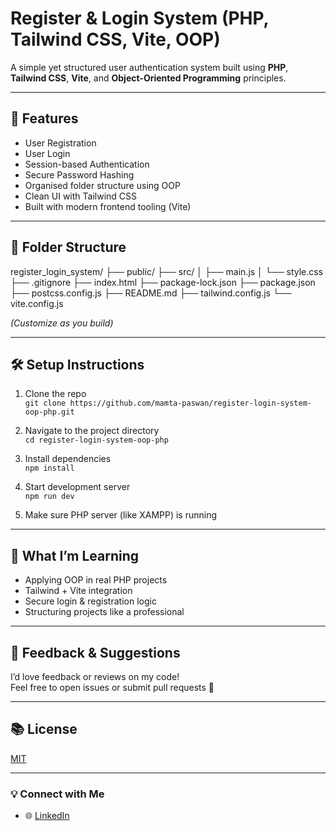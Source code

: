 # Register & Login System (PHP, Tailwind CSS, Vite, OOP)

A simple yet structured user authentication system built using **PHP**, **Tailwind CSS**, **Vite**, and **Object-Oriented Programming** principles.

---

## 🚀 Features

- User Registration
- User Login
- Session-based Authentication
- Secure Password Hashing
- Organised folder structure using OOP
- Clean UI with Tailwind CSS
- Built with modern frontend tooling (Vite)

---

## 📁 Folder Structure

register_login_system/
├── public/
├── src/
│   ├── main.js
│   └── style.css
├── .gitignore
├── index.html
├── package-lock.json
├── package.json
├── postcss.config.js
├── README.md
├── tailwind.config.js
└── vite.config.js


*(Customize as you build)*

---

## 🛠️ Setup Instructions

1. Clone the repo  
   `git clone https://github.com/mamta-paswan/register-login-system-oop-php.git`

2. Navigate to the project directory  
   `cd register-login-system-oop-php`

3. Install dependencies  
   `npm install`

4. Start development server  
   `npm run dev`

5. Make sure PHP server (like XAMPP) is running

---

## 🧠 What I’m Learning

- Applying OOP in real PHP projects  
- Tailwind + Vite integration  
- Secure login & registration logic  
- Structuring projects like a professional  

---

## 📢 Feedback & Suggestions

I’d love feedback or reviews on my code!  
Feel free to open issues or submit pull requests 💬

---

## 📚 License

[MIT](LICENSE)

---

### 💡 Connect with Me

- 🌐 [LinkedIn](https://linkedin.com/in/mamtapaswan)




